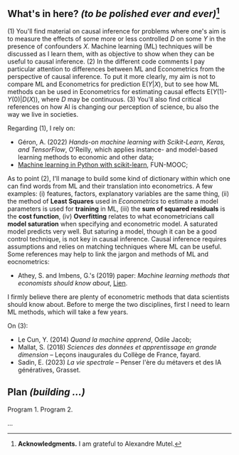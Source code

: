 ## What's in here? _(to be polished ever and ever)_[^1]

(1) You'll find material on causal inference for problems where one's aim is to measure the effects of some more or less controlled _D_ on some _Y_ in the presence of confounders _X_. Machine learning (ML) techniques will be discussed as I learn them, with as objective to show when they can be useful to causal inference. (2) In the different code comments I pay particular attention to differences between ML and Econometrics from the perspective of causal inference. To put it more clearly, my aim is not to compare ML and Econometrics for prediction E(_Y_|_X_), but to see how ML methods can be used in Econometrics for estimating causal effects E(_Y_(1)-_Y_(0)|_D_(_X_)), where _D_ may be continuous. (3) You'll also find critical references on how AI is changing our perception of science, bu also the way we live in societies.

Regarding (1), I rely on:

- Géron, A. (2022) _Hands-on machine learning with Scikit-Learn, Keras, and TensorFlow_, O'Reilly, which applies instance- and model-based learning methods to economic and other data;
- [Machine learning in Python with scikit-learn](https://www.fun-mooc.fr/fr/cours/machine-learning-python-scikit-learn/), FUN-MOOC;

As to point (2), I'll manage to build some kind of dictionary within which one can find words from ML and their translation into econometrics. A few examples: (i) features, factors, explanatory variables are the same thing, (ii) the method of __Least Squares__ used in _Econometrics_ to estimate a model parameters is used for __training__ in ML, (iii) the __sum of squared residuals__ is the __cost function__, (iv) __Overfitting__ relates to what econometricians call __model saturation__ when specifying and econometric model. A saturated model predicts very well. But saturing a model, though it can be a good control technique, is not key in causal inference. Causal inference requires assumptions and relies on matching techniques where ML can be useful. Some references may help to link the jargon and methods of ML and eocnometrics:

- Athey, S. and Imbens, G.'s (2019) paper: _Machine learning methods that economists should know about_,  [Lien](https://www.annualreviews.org/doi/10.1146/annurev-economics-080217-053433 "Athey, S., Imbens, G. (2019)").

I firmly believe there are plenty of econometric methods that data scientists should know about. Before to merge the two disciplines, first I need to learn ML methods, which will take a few years.

On (3):

- Le Cun, Y. (2014) _Quand la machine apprend_, Odile Jacob;
- Mallat, S. (2018) _Sciences des données et apprentissage en grande dimension_ &ndash; Leçons inaugurales du Collège de France, fayard.
- Sadin, E. (2023) _La vie spectrale_ &ndash; Penser l'ère du métavers et des IA génératives, Grasset.

## Plan _(building ...)_

Program 1.
Program 2.

...

[^1]: __Acknowledgments.__ I am grateful to Alexandre Mutel.
